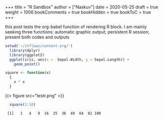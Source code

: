+++
title = "R Sandbox"
author = ["Naskuv"]
date = 2020-05-25
draft = true
weight = 1006
bookComments = true
bookHidden = true
bookToC = true
+++

this post tests the org-babel function of rendering R block. I am mainly seeking three functions: automatic graphic output; persistent R session; present both codes and outputs

```R
setwd('~/itflows/content-org/')
  library(dplyr)
  library(ggplot2)
  ggplot(iris, aes(x =  Sepal.Width, y = Sepal.Length)) +
    geom_point()

square <- function(x)
  {
    x * x
  }
```

{{< figure src="testr.png" >}}

```R
  square(1:10)
```

```text
 [1]   1   4   9  16  25  36  49  64  81 100
```
